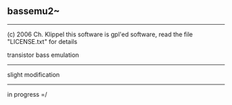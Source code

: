 ## bassemu2~


***
(c) 2006 Ch. Klippel
this software is gpl'ed software, read the file "LICENSE.txt" for details  
  
transistor bass emulation  
***

slight modification  

***

in progress =/